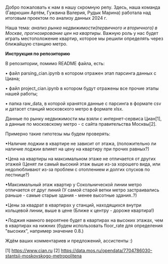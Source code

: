 Добро пожаловать к нам в нашу скромную репу. 
Здесь, наша команда (Гаврюшин Артём, Гужвина Валерия, Рудык Марина) работала над итоговым проектом по анализу данных 2024 г. 

Наша тема: _анализ рынка недвижимости(первичного и вторичного) в Москве, прогнозирование цен на квартиры_. Важную роль у нас будет играть местоположение квартир, которое мы решили определять через ближайшую станцию метро. 

**Инструкция по репозиторию**

В репозитории, помимо README файла, есть:

• файл parsing_cian.ipynb в котором отражен этап парсинга данных с Циана;

• файл project_cian.ipynb в котором будут отражены все прочие этапы нашей работы;

• папка raw_data, в которой хранятся данные с парсинга в формате csv и датасет станций московского метро в формате xlsx.


Данные по рынку недвижимости мы взяли с интернет-сервиса Циан[1], а данные по московскому метро - с сайта правительства Москвы[2].

Примерно такие гипотезы мы будем проверять:

•Наличие лоджии в квартире не зависит от этажа, (положительно ли наличие лоджии влияет на цену на квартиру при прочих равных?)

•Цена на квартиры на максимальном этаже не отличается от других этажей (Ценят ли самый высокий этаж выше из-за хорошего вида, или недолюбливают из-за проблем с отоплением и долгих спусков по лестнице?)

•Максимальный этаж квартир у Сокольнической линии метро отличается от друг линий (У самой старой ветки метро застраивались раньше - самые старые здания - менее высотные здания..?)

•Цены за квадрат в квартирах у станций, находящихся внутри кольцевой линии, выше в цене (Ближе к центру - дороже квартира!)

•Лоджия намного вероятнее будет в квартирах на высоких этажах, чем в квартирах на нижних (будем использовать floor_rate для определения "высоких", например значение 0.8.)

Ждём ваших комментариев и предложений, ассистенты :)

[1] https://www.cian.ru
[2] https://data.mos.ru/opendata/7704786030-stantsii-moskovskogo-metropolitena
